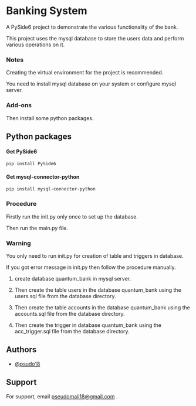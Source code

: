 
# Banking System

A PySide6 project to demonstrate the various functionality of the bank.

This project uses the mysql database to store the users data and perform various operations on it.


### Notes

Creating the virtual environment for the project is recommended.

You need to install mysql database on your system or configure mysql server.




### Add-ons

Then install some python packages.


## Python packages




#### Get PySide6

```
pip install PySide6
```


#### Get mysql-connector-python

```
pip install mysql-connector-python
```



### Procedure

Firstly run the init.py only once to set up the database.

Then run the main.py file.

### Warning

You only need to run init.py for creation of table and triggers in database.

If you got error message in init.py then follow the procedure manually.



1) create database quantum_bank in mysql server.

2) Then create the table users in the database quantum_bank 
using the users.sql file from the database directory.

3) Then create the table accounts in the database quantum_bank
using the accounts.sql file from the database directory.

4) Then create the trigger in database quantum_bank using the acc_trigger.sql
file from the database directory.




## Authors

- [@psudo18](https://github.com/psudo18)


## Support

For support, email pseudomail18@gmail.com .


